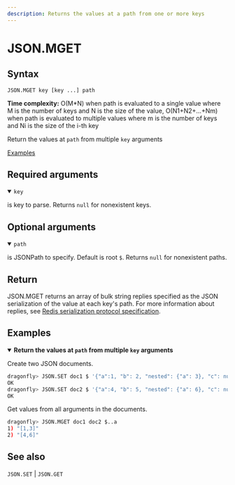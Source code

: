 ```yaml
---
description: Returns the values at a path from one or more keys
---
```


# JSON.MGET

## Syntax

    JSON.MGET key [key ...] path

**Time complexity:** O(M*N) when path is evaluated to a single value where M is the number of keys and N is the size of the value, O(N1+N2+...+Nm) when path is evaluated to multiple values where m is the number of keys and Ni is the size of the i-th key

Return the values at `path` from multiple `key` arguments

[Examples](#examples)

## Required arguments

<details open><summary><code>key</code></summary> 

is key to parse. Returns `null` for nonexistent keys.
</details>

## Optional arguments

<details open><summary><code>path</code></summary> 

is JSONPath to specify. Default is root `$`. Returns `null` for nonexistent paths.

</details>

## Return

JSON.MGET returns an array of bulk string replies specified as the JSON serialization of the value at each key's path.
For more information about replies, see [Redis serialization protocol specification](https://redis.io/docs/reference/protocol-spec).

## Examples

<details open>
<summary><b>Return the values at <code>path</code> from multiple <code>key</code> arguments</b></summary>

Create two JSON documents.

``` bash
dragonfly> JSON.SET doc1 $ '{"a":1, "b": 2, "nested": {"a": 3}, "c": null}'
OK
dragonfly> JSON.SET doc2 $ '{"a":4, "b": 5, "nested": {"a": 6}, "c": null}'
OK
```

Get values from all arguments in the documents.

``` bash
dragonfly> JSON.MGET doc1 doc2 $..a
1) "[1,3]"
2) "[4,6]"
```
</details>

## See also

`JSON.SET` | `JSON.GET` 
